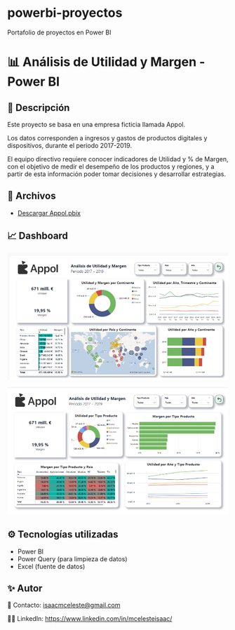 # powerbi-proyectos
Portafolio de proyectos en Power BI


 # 📊 Análisis de Utilidad y Margen - Power BI  

## 📌 Descripción  

Este proyecto se basa en una empresa ficticia llamada Appol. 

Los datos corresponden a ingresos y gastos de productos digitales y dispositivos, durante el periodo 2017-2019.

El equipo directivo requiere conocer indicadores de Utilidad y % de Margen, con el objetivo de medir el desempeño de los productos y regiones, 
y a partir de esta información poder tomar decisiones y desarrollar estrategias.
 

## 📂 Archivos  

- [Descargar Appol.pbix](https://github.com/CeleIsaac/powerbi-proyectos/raw/main/Appol.pbix)


## 📈 Dashboard  

![Regiones](https://github.com/CeleIsaac/powerbi-proyectos/blob/main/Regiones.png)

![Productos](https://github.com/CeleIsaac/powerbi-proyectos/blob/main/Productos.png)




## ⚙️ Tecnologías utilizadas  
- Power BI  
- Power Query (para limpieza de datos)  
- Excel  (fuente de datos)

## ✨ Autor  
📧 Contacto: isaacmceleste@gmail.com

👩‍💻 LinkedIn: https://www.linkedin.com/in/mcelesteisaac/
